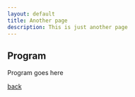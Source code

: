 ```yaml
---
layout: default
title: Another page
description: This is just another page
---
```


## Program

Program goes here

[back](./)
